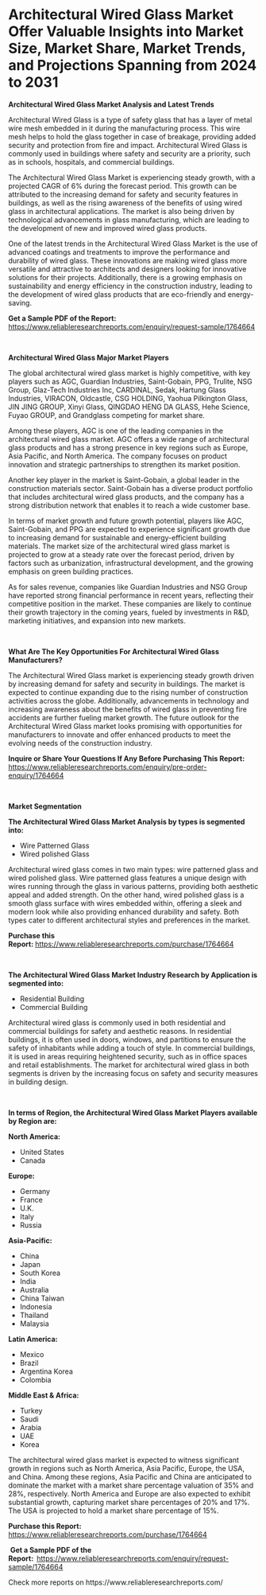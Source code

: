 <p><h1>Architectural Wired Glass Market Offer Valuable Insights into Market Size, Market Share, Market Trends, and Projections Spanning from 2024 to 2031</h1></p><p><strong>Architectural Wired Glass Market Analysis and Latest Trends</strong></p>
<p><p>Architectural Wired Glass is a type of safety glass that has a layer of metal wire mesh embedded in it during the manufacturing process. This wire mesh helps to hold the glass together in case of breakage, providing added security and protection from fire and impact. Architectural Wired Glass is commonly used in buildings where safety and security are a priority, such as in schools, hospitals, and commercial buildings.</p><p>The Architectural Wired Glass Market is experiencing steady growth, with a projected CAGR of 6% during the forecast period. This growth can be attributed to the increasing demand for safety and security features in buildings, as well as the rising awareness of the benefits of using wired glass in architectural applications. The market is also being driven by technological advancements in glass manufacturing, which are leading to the development of new and improved wired glass products.</p><p>One of the latest trends in the Architectural Wired Glass Market is the use of advanced coatings and treatments to improve the performance and durability of wired glass. These innovations are making wired glass more versatile and attractive to architects and designers looking for innovative solutions for their projects. Additionally, there is a growing emphasis on sustainability and energy efficiency in the construction industry, leading to the development of wired glass products that are eco-friendly and energy-saving.</p></p>
<p><strong>Get a Sample PDF of the Report:&nbsp;</strong> <a href="https://www.reliableresearchreports.com/enquiry/request-sample/1764664">https://www.reliableresearchreports.com/enquiry/request-sample/1764664</a></p>
<p>&nbsp;</p>
<p><strong>Architectural Wired Glass Major Market Players</strong></p>
<p><p>The global architectural wired glass market is highly competitive, with key players such as AGC, Guardian Industries, Saint-Gobain, PPG, Trulite, NSG Group, Glaz-Tech Industries Inc, CARDINAL, Sedak, Hartung Glass Industries, VIRACON, Oldcastle, CSG HOLDING, Yaohua Pilkington Glass, JIN JING GROUP, Xinyi Glass, QINGDAO HENG DA GLASS, Hehe Science, Fuyao GROUP, and Grandglass competing for market share.</p><p>Among these players, AGC is one of the leading companies in the architectural wired glass market. AGC offers a wide range of architectural glass products and has a strong presence in key regions such as Europe, Asia Pacific, and North America. The company focuses on product innovation and strategic partnerships to strengthen its market position.</p><p>Another key player in the market is Saint-Gobain, a global leader in the construction materials sector. Saint-Gobain has a diverse product portfolio that includes architectural wired glass products, and the company has a strong distribution network that enables it to reach a wide customer base.</p><p>In terms of market growth and future growth potential, players like AGC, Saint-Gobain, and PPG are expected to experience significant growth due to increasing demand for sustainable and energy-efficient building materials. The market size of the architectural wired glass market is projected to grow at a steady rate over the forecast period, driven by factors such as urbanization, infrastructural development, and the growing emphasis on green building practices.</p><p>As for sales revenue, companies like Guardian Industries and NSG Group have reported strong financial performance in recent years, reflecting their competitive position in the market. These companies are likely to continue their growth trajectory in the coming years, fueled by investments in R&D, marketing initiatives, and expansion into new markets.</p></p>
<p>&nbsp;</p>
<p><strong>What Are The Key Opportunities For Architectural Wired Glass Manufacturers?</strong></p>
<p><p>The Architectural Wired Glass market is experiencing steady growth driven by increasing demand for safety and security in buildings. The market is expected to continue expanding due to the rising number of construction activities across the globe. Additionally, advancements in technology and increasing awareness about the benefits of wired glass in preventing fire accidents are further fueling market growth. The future outlook for the Architectural Wired Glass market looks promising with opportunities for manufacturers to innovate and offer enhanced products to meet the evolving needs of the construction industry.</p></p>
<p><strong>Inquire or Share Your Questions If Any Before Purchasing This Report:</strong> <a href="https://www.reliableresearchreports.com/enquiry/pre-order-enquiry/1764664">https://www.reliableresearchreports.com/enquiry/pre-order-enquiry/1764664</a></p>
<p>&nbsp;</p>
<p><strong>Market Segmentation</strong></p>
<p><strong>The Architectural Wired Glass Market Analysis by types is segmented into:</strong></p>
<p><ul><li>Wire Patterned Glass</li><li>Wired polished Glass</li></ul></p>
<p><p>Architectural wired glass comes in two main types: wire patterned glass and wired polished glass. Wire patterned glass features a unique design with wires running through the glass in various patterns, providing both aesthetic appeal and added strength. On the other hand, wired polished glass is a smooth glass surface with wires embedded within, offering a sleek and modern look while also providing enhanced durability and safety. Both types cater to different architectural styles and preferences in the market.</p></p>
<p><strong>Purchase this Report:&nbsp;</strong><a href="https://www.reliableresearchreports.com/purchase/1764664">https://www.reliableresearchreports.com/purchase/1764664</a></p>
<p>&nbsp;</p>
<p><strong>The Architectural Wired Glass Market Industry Research by Application is segmented into:</strong></p>
<p><ul><li>Residential Building</li><li>Commercial Building</li></ul></p>
<p><p>Architectural wired glass is commonly used in both residential and commercial buildings for safety and aesthetic reasons. In residential buildings, it is often used in doors, windows, and partitions to ensure the safety of inhabitants while adding a touch of style. In commercial buildings, it is used in areas requiring heightened security, such as in office spaces and retail establishments. The market for architectural wired glass in both segments is driven by the increasing focus on safety and security measures in building design.</p></p>
<p>&nbsp;</p>
<p><strong>In terms of Region, the Architectural Wired Glass Market Players available by Region are:</strong></p>
<p>
    <p> <strong> North America: </strong>
        <ul>
            <li>United States</li>
            <li>Canada</li>
        </ul>
        </p> 
    <p> <strong> Europe: </strong>
        <ul>
            <li>Germany</li>
            <li>France</li>
            <li>U.K.</li>
            <li>Italy</li>
            <li>Russia</li>
        </ul>
        </p> 
    <p> <strong> Asia-Pacific: </strong>
        <ul>
            <li>China</li>
            <li>Japan</li>
            <li>South Korea</li>
            <li>India</li>
            <li>Australia</li>
            <li>China Taiwan</li>
            <li>Indonesia</li>
            <li>Thailand</li>
            <li>Malaysia</li>
        </ul>
        </p> 
    <p> <strong> Latin America: </strong>
        <ul>
            <li>Mexico</li>
            <li>Brazil</li>
            <li>Argentina Korea</li>
            <li>Colombia</li>
        </ul>
        </p> 
    <p> <strong> Middle East & Africa: </strong>
        <ul>
            <li>Turkey</li>
            <li>Saudi</li>
            <li>Arabia</li>
            <li>UAE</li>
            <li>Korea</li>
        </ul>
    </p>
    </p>
<p><p>The architectural wired glass market is expected to witness significant growth in regions such as North America, Asia Pacific, Europe, the USA, and China. Among these regions, Asia Pacific and China are anticipated to dominate the market with a market share percentage valuation of 35% and 28%, respectively. North America and Europe are also expected to exhibit substantial growth, capturing market share percentages of 20% and 17%. The USA is projected to hold a market share percentage of 15%.</p></p>
<p><strong>Purchase this Report: </strong><a href="https://www.reliableresearchreports.com/purchase/1764664">https://www.reliableresearchreports.com/purchase/1764664</a></p>
<p>&nbsp;<strong>Get a Sample PDF of the Report:&nbsp;&nbsp;</strong><a href="https://www.reliableresearchreports.com/enquiry/request-sample/1764664">https://www.reliableresearchreports.com/enquiry/request-sample/1764664</a></p>
<p><strong></strong></p>
<p>Check more reports on https://www.reliableresearchreports.com/</p>